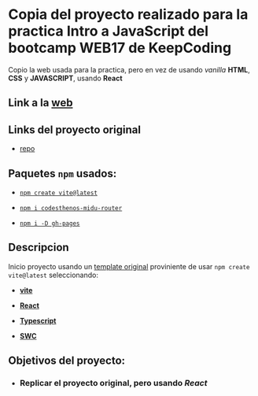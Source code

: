# Copia del proyecto realizado para la practica Intro a JavaScript del bootcamp WEB17 de KeepCoding

Copio la web usada para la practica, pero en vez de usando _vanilla_ **HTML**, **CSS** y **JAVASCRIPT**, usando **React**

## Link a la [web](https://codesthenos.github.io/practica-3-usando-react/)

## Links del proyecto original

- [repo](https://github.com/codesthenos/KC-WEB17-IntroJS-codesthenos)

## Paquetes `npm` usados:

- [`npm create vite@latest`](https://www.npmjs.com/package/create-vite)

- [`npm i codesthenos-midu-router`](https://www.npmjs.com/package/codesthenos-07-midu-router)
- [`npm i -D gh-pages`](https://www.npmjs.com/package/gh-pages)

## Descripcion

Inicio proyecto usando un [template original](https://github.com/codesthenos/codesthenos-vite-react-typescript-eslint-custom) proviniente de usar `npm create vite@latest` seleccionando:

- [**vite**](https://vite.dev/)

- [**React**](https://es.react.dev/)
- [**Typescript**](https://www.typescriptlang.org/)
- [**SWC**](https://vite.dev/plugins/#vitejs-plugin-react-swc)

## Objetivos del proyecto:

- ### Replicar el proyecto original, pero usando _React_
